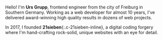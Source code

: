 Hello! I'm **Urs Grupp**, frontend engineer from the city of Freiburg in Southern Germany. Working as a web developer for almost 10 years, I've delivered award-winning high quality results in dozens of web projects.

In 2017, I founded **21sieben**{:.c-21sieben-inline}, a digital coding forgery where I'm hand-crafting rock-solid, unique websites with an eye for detail.
